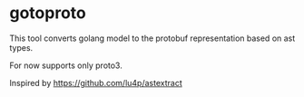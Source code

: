 # gotoproto

This tool converts golang model to the protobuf representation based on ast types.

For now supports only proto3.


Inspired by https://github.com/lu4p/astextract
